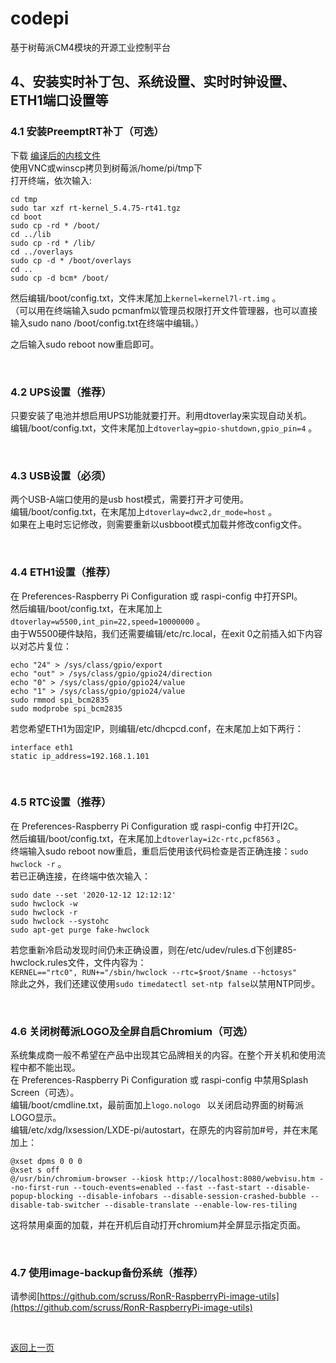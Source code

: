 # codepi  

基于树莓派CM4模块的开源工业控制平台 

## 4、安装实时补丁包、系统设置、实时时钟设置、ETH1端口设置等 

### 4.1 安装PreemptRT补丁（可选）

下载 [编译后的内核文件](https://github.com/feecat/codepi/blob/main/rt-kernel_5.4.75-rt41.tgz)  
使用VNC或winscp拷贝到树莓派/home/pi/tmp下  
打开终端，依次输入:  
```
cd tmp
sudo tar xzf rt-kernel_5.4.75-rt41.tgz
cd boot
sudo cp -rd * /boot/
cd ../lib
sudo cp -rd * /lib/
cd ../overlays
sudo cp -d * /boot/overlays
cd ..
sudo cp -d bcm* /boot/
```
然后编辑/boot/config.txt，文件末尾加上```kernel=kernel7l-rt.img``` 。  
（可以用在终端输入sudo pcmanfm以管理员权限打开文件管理器，也可以直接输入sudo nano /boot/config.txt在终端中编辑。）  

之后输入sudo reboot now重启即可。

</br>

### 4.2 UPS设置（推荐）

只要安装了电池并想启用UPS功能就要打开。利用dtoverlay来实现自动关机。  
编辑/boot/config.txt，文件末尾加上```dtoverlay=gpio-shutdown,gpio_pin=4``` 。

</br>

### 4.3 USB设置（必须）

两个USB-A端口使用的是usb host模式，需要打开才可使用。  
编辑/boot/config.txt，在末尾加上```dtoverlay=dwc2,dr_mode=host``` 。  
如果在上电时忘记修改，则需要重新以usbboot模式加载并修改config文件。

</br>

### 4.4 ETH1设置（推荐）

在 Preferences-Raspberry Pi Configuration 或 raspi-config 中打开SPI。  
然后编辑/boot/config.txt，在末尾加上```dtoverlay=w5500,int_pin=22,speed=10000000``` 。  
由于W5500硬件缺陷，我们还需要编辑/etc/rc.local，在exit 0之前插入如下内容以对芯片复位：  
```
echo "24" > /sys/class/gpio/export
echo "out" > /sys/class/gpio/gpio24/direction
echo "0" > /sys/class/gpio/gpio24/value
echo "1" > /sys/class/gpio/gpio24/value
sudo rmmod spi_bcm2835
sudo modprobe spi_bcm2835
```
若您希望ETH1为固定IP，则编辑/etc/dhcpcd.conf，在末尾加上如下两行：
```
interface eth1
static ip_address=192.168.1.101
```

</br>

### 4.5 RTC设置（推荐）

在 Preferences-Raspberry Pi Configuration 或 raspi-config 中打开I2C。  
然后编辑/boot/config.txt，在末尾加上```dtoverlay=i2c-rtc,pcf8563``` 。  
终端输入sudo reboot now重启，重启后使用该代码检查是否正确连接：```sudo hwclock -r``` 。  
若已正确连接，在终端中依次输入：  
```
sudo date --set '2020-12-12 12:12:12'
sudo hwclock -w
sudo hwclock -r
sudo hwclock --systohc
sudo apt-get purge fake-hwclock
```
若您重新冷启动发现时间仍未正确设置，则在/etc/udev/rules.d下创建85-hwclock.rules文件，文件内容为：  
```KERNEL=="rtc0", RUN+="/sbin/hwclock --rtc=$root/$name --hctosys"```  
除此之外，我们还建议使用```sudo timedatectl set-ntp false```以禁用NTP同步。  

</br>

### 4.6 关闭树莓派LOGO及全屏自启Chromium（可选）

系统集成商一般不希望在产品中出现其它品牌相关的内容。在整个开关机和使用流程中都不能出现。  
在 Preferences-Raspberry Pi Configuration 或 raspi-config 中禁用Splash Screen（可选）。  
编辑/boot/cmdline.txt，最前面加上```logo.nologo ``` 以关闭启动界面的树莓派LOGO显示。  
编辑/etc/xdg/lxsession/LXDE-pi/autostart，在原先的内容前加#号，并在末尾加上：  
```
@xset dpms 0 0 0
@xset s off
@/usr/bin/chromium-browser --kiosk http://localhost:8080/webvisu.htm --no-first-run --touch-events=enabled --fast --fast-start --disable-popup-blocking --disable-infobars --disable-session-crashed-bubble --disable-tab-switcher --disable-translate --enable-low-res-tiling
```
这将禁用桌面的加载，并在开机后自动打开chromium并全屏显示指定页面。

</br>

### 4.7 使用image-backup备份系统（推荐）

请参阅[https://github.com/scruss/RonR-RaspberryPi-image-utils](https://github.com/scruss/RonR-RaspberryPi-image-utils)


</br>

[返回上一页](https://github.com/feecat/codepi)
